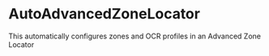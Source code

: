 # AutoAdvancedZoneLocator
This automatically configures zones and OCR profiles in an Advanced Zone Locator 
